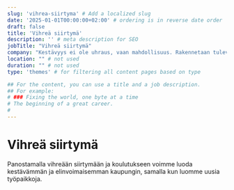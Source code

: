 ```yaml
---
slug: 'vihrea-siirtyma' # Add a localized slug
date: '2025-01-01T00:00:00+02:00' # ordering is in reverse date order
draft: false
title: 'Vihreä siirtymä'
description: '' # meta description for SEO
jobTitle: "Vihreä siirtymä"
company: "Kestävyys ei ole uhraus, vaan mahdollisuus. Rakennetaan tulevaisuuden kaupunki, joka on sekä ympäristöystävällinen että elinvoimainen." # Short description of theme (for summary)
location: "" # not used
duration: "" # not used
type: 'themes' # for filtering all content pages based on type

## For the content, you can use a title and a job description.
## For example:
# ### Fixing the world, one byte at a time
# The beginning of a great career. 
# 
---
```


# Vihreä siirtymä

Panostamalla vihreään siirtymään ja koulutukseen voimme luoda kestävämmän ja elinvoimaisemman kaupungin, samalla kun luomme uusia työpaikkoja.
